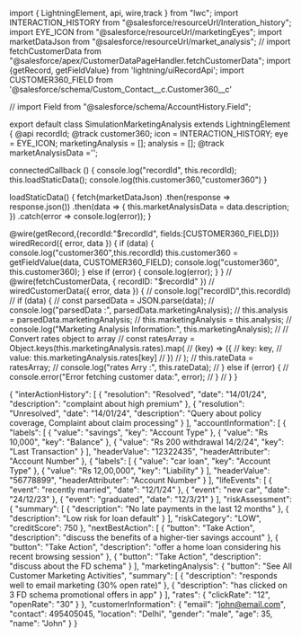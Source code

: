 import { LightningElement, api, wire,track } from "lwc";
import INTERACTION_HISTORY from "@salesforce/resourceUrl/Interation_history";
import EYE_ICON from "@salesforce/resourceUrl/marketingEyes";
import marketDataJson from "@salesforce/resourceUrl/market_analysis";
// import fetchCustomerData from "@salesforce/apex/CustomerDataPageHandler.fetchCustomerData";
import {getRecord, getFieldValue} from 'lightning/uiRecordApi';
import CUSTOMER360_FIELD from '@salesforce/schema/Custom_Contact__c.Customer360__c'

// import Field from "@salesforce/schema/AccountHistory.Field";
 
export default class SimulationMarketingAnalysis extends LightningElement {
  @api recordId;
  @track customer360;
  icon = INTERACTION_HISTORY;
  eye = EYE_ICON;
  marketingAnalysis = [];
  analysis = [];
  @track marketAnalysisData ='';

  connectedCallback () {
    console.log("recordId", this.recordId);
    this.loadStaticData();
    console.log(this.customer360,"customer360")
  }


  loadStaticData() {
fetch(marketDataJson)
  .then(response => response.json())
  .then(data => {
    this.marketAnalysisData = data.description;
  })
  .catch(error => console.log(error));
  }

  @wire(getRecord,{recordId:"$recordId", fields:[CUSTOMER360_FIELD]})
  wiredRecord({ error, data }) {
    if (data) {
      console.log("customer360",this.recordId)
      this.customer360 = getFieldValue(data, CUSTOMER360_FIELD);
      console.log("customer360", this.customer360);
    } else if (error) {
      console.log(error);
    }
  }
  // @wire(fetchCustomerData, { recordID: "$recordId" })
  // wiredCustomerData({ error, data }) {
  //   console.log("recordID",this.recordId)
  //   if (data) {
  //     const parsedData = JSON.parse(data);
  //     console.log("parsedData :", parsedData.marketingAnalysis);
  //     this.analysis = parsedData.marketingAnalysis;
  //     this.marketingAnalysis = this.analysis;
  //     console.log("Marketing Analysis Information:", this.marketingAnalysis);
  //     // Convert rates object to array
  //     const ratesArray = Object.keys(this.marketingAnalysis.rates).map(
  //       (key) => ({
  //         key: key,
  //         value: this.marketingAnalysis.rates[key]
  //       })
  //     );
  //     this.rateData = ratesArray;
  //     console.log("rates Arry :", this.rateData);
  //   } else if (error) {
  //     console.error("Error fetching customer data:", error);
  //   }
  // }
}


{
    "interActionHistory": [
        {
            "resolution": "Resolved",
            "date": "14/01/24",
            "description": "complaint about high premium"
        },
        {
            "resolution": "Unresolved",
            "date": "14/01/24",
            "description": "Query about policy coverage, Complaint about claim processing"
        }
    ],
    "accountInformation": [
        {
            "labels": [
                {
                    "value": "savings",
                    "key": "Account Type"
                },
                {
                    "value": "Rs 10,000",
                    "key": "Balance"
                },
                {
                    "value": "Rs 200 withdrawal 14/2/24",
                    "key": "Last Transaction"
                }
            ],
            "headerValue": "12322435",
            "headerAttributer": "Account Number"
        },
        {
            "labels": [
                {
                    "value": "car loan",
                    "key": "Account Type"
                },
                {
                    "value": "Rs 12,00,000",
                    "key": "Liability"
                }
            ],
            "headerValue": "56778899",
            "headerAttributer": "Account Number"
        }
    ],
    "lifeEvents": [
        {
            "event": "recently married",
            "date": "12/1/24"
        },
        {
            "event": "new car",
            "date": "24/12/23"
        },
        {
            "event": "graduated",
            "date": "12/3/21"
        }
    ],
    "riskAssessment": {
        "summary": [
            {
                "description": "No late payments in the last 12 months"
            },
            {
                "description": "Low risk for loan default"
            }
        ],
        "riskCategory": "LOW",
        "creditScore": 750
    },
    "nextBestAction": [
        {
            "button": "Take Action",
            "description": "discuss the benefits of a higher-tier savings account"
        },
        {
            "button": "Take Action",
            "description": "offer a home loan considering his recent browsing session"
        },
        {
            "button": "Take Action",
            "description": "discuss about the FD schema"
        }
    ],
    "marketingAnalysis": {
        "button": "See All Customer Marketing Activities",
        "summary": [
            {
                "description": "responds well to email marketing (30% open rate)"
            },
            {
                "description": "has clicked on 3 FD schema promotional offers in app"
            }
        ],
        "rates": {
            "clickRate": "12",
            "openRate": "30"
        }
    },
    "customerInformation": {
        "email": "john@email.com",
        "contact": 495405045,
        "location": "Delhi",
        "gender": "male",
        "age": 35,
        "name": "John"
    }
}
